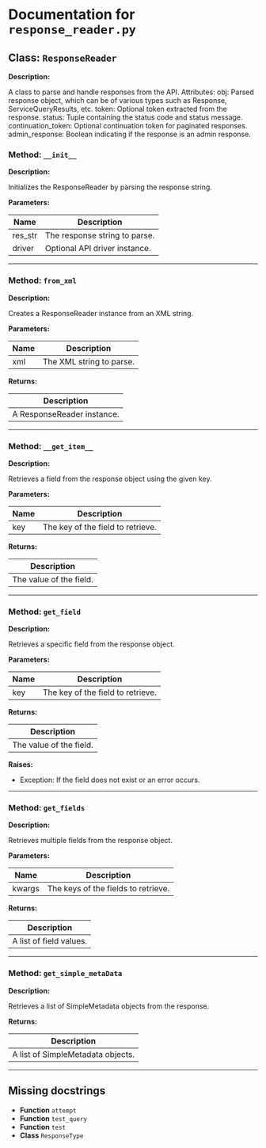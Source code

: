 # Documentation for `response_reader.py`

## Class: `ResponseReader`


**Description:**

A class to parse and handle responses from the API.
Attributes:
    obj: Parsed response object, which can be of various types such as Response, ServiceQueryResults, etc.
    token: Optional token extracted from the response.
    status: Tuple containing the status code and status message.
    continuation_token: Optional continuation token for paginated responses.
    admin_response: Boolean indicating if the response is an admin response.


### Method: `__init__`


**Description:**

Initializes the ResponseReader by parsing the response string.



**Parameters:**

|Name|Description|
|----|-----------|
| res_str | The response string to parse. |
| driver | Optional API driver instance. |

---

### Method: `from_xml`


**Description:**

Creates a ResponseReader instance from an XML string.



**Parameters:**

|Name|Description|
|----|-----------|
| xml | The XML string to parse. |

**Returns:**

|Description|
|-----------|
| A ResponseReader instance. |


---
### Method: `__get_item__`


**Description:**

Retrieves a field from the response object using the given key.



**Parameters:**

|Name|Description|
|----|-----------|
| key | The key of the field to retrieve. |

**Returns:**

|Description|
|-----------|
| The value of the field. |


---
### Method: `get_field`


**Description:**

Retrieves a specific field from the response object.



**Parameters:**

|Name|Description|
|----|-----------|
| key | The key of the field to retrieve. |

**Returns:**

|Description|
|-----------|
| The value of the field. |


**Raises:**

- Exception: If the field does not exist or an error occurs.

---

### Method: `get_fields`


**Description:**

Retrieves multiple fields from the response object.



**Parameters:**

|Name|Description|
|----|-----------|
| kwargs | The keys of the fields to retrieve. |

**Returns:**

|Description|
|-----------|
| A list of field values. |


---
### Method: `get_simple_metaData`


**Description:**

Retrieves a list of SimpleMetadata objects from the response.



**Returns:**

|Description|
|-----------|
| A list of SimpleMetadata objects. |



---
## Missing docstrings

- **Function** `attempt`
- **Function** `test_query`
- **Function** `test`
- **Class** `ResponseType`
